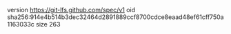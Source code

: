 version https://git-lfs.github.com/spec/v1
oid sha256:914e4b514b3dec32464d2891889ccf8700cdce8eaad48ef61cff750a1163033c
size 263
